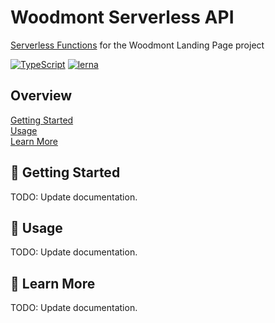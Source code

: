 # Woodmont Serverless API

[Serverless Functions](https://vercel.com/docs/v2/serverless-functions/introduction)
for the Woodmont Landing Page project

[![TypeScript](https://badgen.net/badge/-/typescript?icon=typescript&label)](https://badgen.net/badge/-/typescript?icon=typescript&label)
[![lerna](https://img.shields.io/badge/maintained%20with-lerna-cc00ff.svg)](https://lerna.js.org/)

## Overview

[Getting Started](#getting-started)  
[Usage](#usage)  
[Learn More](#learn-more)

## 🚧 Getting Started

TODO: Update documentation.

## 🚧 Usage

TODO: Update documentation.

## 🚧 Learn More

TODO: Update documentation.
